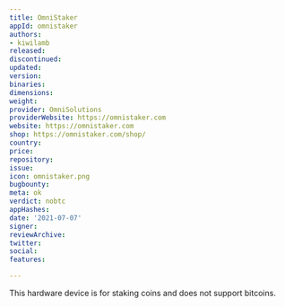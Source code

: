 ```yaml
---
title: OmniStaker
appId: omnistaker
authors:
- kiwilamb
released: 
discontinued: 
updated: 
version: 
binaries: 
dimensions: 
weight: 
provider: OmniSolutions
providerWebsite: https://omnistaker.com
website: https://omnistaker.com
shop: https://omnistaker.com/shop/
country: 
price: 
repository: 
issue: 
icon: omnistaker.png
bugbounty: 
meta: ok
verdict: nobtc
appHashes: 
date: '2021-07-07'
signer: 
reviewArchive: 
twitter: 
social: 
features: 

---
```


This hardware device is for staking coins and does not support bitcoins.
